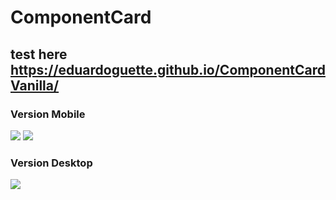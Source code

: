 # ComponentCard
## test here https://eduardoguette.github.io/ComponentCardVanilla/
### Version Mobile
![](https://github.com/eduardoguette/ComponentCardVanilla/blob/master/card.png)
![](https://github.com/eduardoguette/ComponentCardVanilla/blob/master/card-movil.png)
### Version Desktop
![](https://github.com/eduardoguette/ComponentCardVanilla/blob/master/cad-desktop.png)
